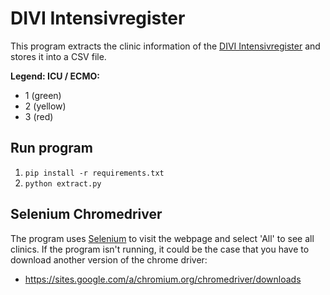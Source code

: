 # DIVI Intensivregister

This program extracts the clinic information of the [DIVI Intensivregister](https://www.divi.de/register/intensivregister?view=items) and stores it into a CSV file. 

**Legend: ICU / ECMO:**

- 1 (green)
- 2 (yellow)
- 3 (red)

## Run program

1. `pip install -r requirements.txt`
2. `python extract.py`

## Selenium Chromedriver

The program uses [Selenium](https://selenium-python.readthedocs.io/) to visit the webpage and select 'All' to see all clinics. If the program isn't running, it could be the case that you have to download another version of the chrome driver:

- https://sites.google.com/a/chromium.org/chromedriver/downloads

